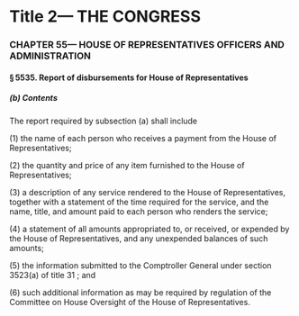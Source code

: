 
# Title 2— THE CONGRESS
### CHAPTER 55— HOUSE OF REPRESENTATIVES OFFICERS AND ADMINISTRATION
#### § 5535. Report of disbursements for House of Representatives
##### (b) Contents

The report required by subsection (a) shall include

(1) the name of each person who receives a payment from the House of Representatives;

(2) the quantity and price of any item furnished to the House of Representatives;

(3) a description of any service rendered to the House of Representatives, together with a statement of the time required for the service, and the name, title, and amount paid to each person who renders the service;

(4) a statement of all amounts appropriated to, or received, or expended by the House of Representatives, and any unexpended balances of such amounts;

(5) the information submitted to the Comptroller General under section 3523(a) of title 31 ; and

(6) such additional information as may be required by regulation of the Committee on House Oversight of the House of Representatives.
